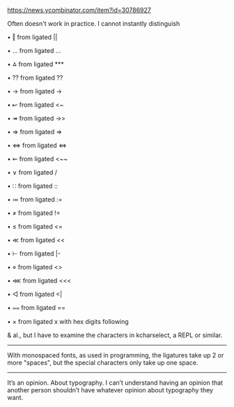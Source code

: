
https://news.ycombinator.com/item?id=30786927

Often doesn't work in practice. I cannot instantly distinguish

• ‖ from ligated ||

• … from ligated ...

• ⁂ from ligated \*\*\*

• ⁇ from ligated ??

• → from ligated ->

• ↜ from ligated <~

• ↠ from ligated ->>

• ⇒ from ligated =>

• ⇔ from ligated <=>

• ⇜ from ligated <~~

• ∨ from ligated \/

• ∷ from ligated ::

• ≔ from ligated :=

• ≠ from ligated !=

• ≤ from ligated <=

• ≪ from ligated <<

• ⊢ from ligated |-

• ⋄ from ligated <>

• ⋘ from ligated <<<

• ◁ from ligated <|

• ⩵ from ligated ==

• × from ligated x with hex digits following

& al., but I have to examine the characters in kcharselect, a REPL or similar.

---

With monospaced fonts, as used in programming, the ligatures take up 2 or more "spaces", but the special characters only take up one space.

---

It’s an opinion. About typography. I can’t understand having an opinion that another person shouldn’t have whatever opinion about typography they want.
